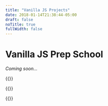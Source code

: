 ```yaml
---
title: "Vanilla JS Projects"
date: 2018-01-14T21:38:44-05:00
draft: false
noTitle: true
fullWidth: false
---
```


<h1 class="text-xlarge margin-top-large padding-top-large margin-bottom-small">Vanilla JS Prep School</h1>

<p class="text-large"><em>Coming soon...</em></p>

{{<cta for="funnel">}}


{{<mailchimp intro="true">}}


{{<cta for="bio-short">}}